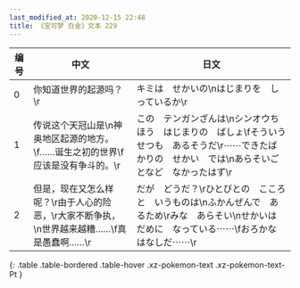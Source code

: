 ```yaml
---
last_modified_at: 2020-12-15 22:48
title: 《宝可梦 白金》文本 229
---
```

| 编号 | 中文 | 日文 |
| ---- | ---- | ---- |
| 0 | 你知道世界的起源吗？\r | キミは　せかいの\nはじまりを　しっているか\r |
| 1 | 传说这个天冠山是\n神奥地区起源的地方。\f……诞生之初的世界\f应该是没有争斗的。\r | この　テンガンざんは\nシンオウちほう　はじまりの　ばしょ\fそういう　せつも　あるそうだ\r⋯⋯できたばかりの　せかい　では\nあらそいごとなど　なかったはず\r |
| 2 | 但是，现在又怎么样呢？\r由于人心的险恶，\r大家不断争执，\n世界越来越糟……\f真是愚蠢啊……\r | だが　どうだ？\rひとびとの　こころと　いうものは\nふかんぜんで　あるため\rみな　あらそい\nせかいは　だめに　なっている⋯⋯\fおろかな　はなしだ⋯⋯\r |
{: .table .table-bordered .table-hover .xz-pokemon-text .xz-pokemon-text-Pt }